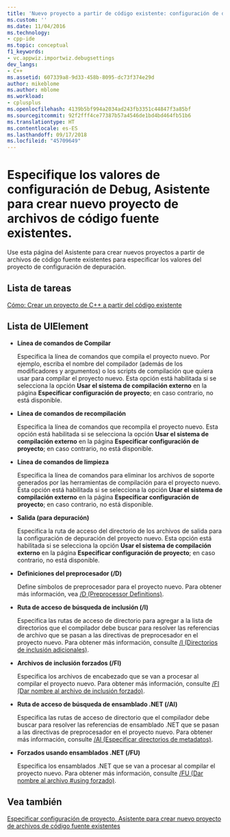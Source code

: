 ```yaml
---
title: 'Nuevo proyecto a partir de código existente: configuración de depuración (Visual C++) | Microsoft Docs'
ms.custom: ''
ms.date: 11/04/2016
ms.technology:
- cpp-ide
ms.topic: conceptual
f1_keywords:
- vc.appwiz.importwiz.debugsettings
dev_langs:
- C++
ms.assetid: 607339a8-9d33-458b-8095-dc73f374e29d
author: mikeblome
ms.author: mblome
ms.workload:
- cplusplus
ms.openlocfilehash: 4139b5bf994a2034ad243fb3351c44847f3a85bf
ms.sourcegitcommit: 92f2fff4ce77387b57a4546de1bd4bd464fb51b6
ms.translationtype: HT
ms.contentlocale: es-ES
ms.lasthandoff: 09/17/2018
ms.locfileid: "45709649"
---
```

# <a name="specify-debug-configuration-settings-create-new-project-from-existing-code-files-wizard"></a>Especifique los valores de configuración de Debug, Asistente para crear nuevo proyecto de archivos de código fuente existentes.
Use esta página del Asistente para crear nuevos proyectos a partir de archivos de código fuente existentes para especificar los valores del proyecto de configuración de depuración.  
  
## <a name="task-list"></a>Lista de tareas  
[Cómo: Crear un proyecto de C++ a partir del código existente](../ide/how-to-create-a-cpp-project-from-existing-code.md)  
  
## <a name="uielement-list"></a>Lista de UIElement  
- **Línea de comandos de Compilar**

   Especifica la línea de comandos que compila el proyecto nuevo. Por ejemplo, escriba el nombre del compilador (además de los modificadores y argumentos) o los scripts de compilación que quiera usar para compilar el proyecto nuevo. Esta opción está habilitada si se selecciona la opción **Usar el sistema de compilación externo** en la página **Especificar configuración de proyecto**; en caso contrario, no está disponible.  
  
- **Línea de comandos de recompilación**

   Especifica la línea de comandos que recompila el proyecto nuevo. Esta opción está habilitada si se selecciona la opción **Usar el sistema de compilación externo** en la página **Especificar configuración de proyecto**; en caso contrario, no está disponible.  
  
- **Línea de comandos de limpieza**

   Especifica la línea de comandos para eliminar los archivos de soporte generados por las herramientas de compilación para el proyecto nuevo. Esta opción está habilitada si se selecciona la opción **Usar el sistema de compilación externo** en la página **Especificar configuración de proyecto**; en caso contrario, no está disponible.  
  
- **Salida (para depuración)**

   Especifica la ruta de acceso del directorio de los archivos de salida para la configuración de depuración del proyecto nuevo. Esta opción está habilitada si se selecciona la opción **Usar el sistema de compilación externo** en la página **Especificar configuración de proyecto**; en caso contrario, no está disponible.  
  
- **Definiciones del preprocesador (/D)**

   Define símbolos de preprocesador para el proyecto nuevo. Para obtener más información, vea [/D (Preprocessor Definitions)](../build/reference/d-preprocessor-definitions.md).  
  
- **Ruta de acceso de búsqueda de inclusión (/I)**

   Especifica las rutas de acceso de directorio para agregar a la lista de directorios que el compilador debe buscar para resolver las referencias de archivo que se pasan a las directivas de preprocesador en el proyecto nuevo. Para obtener más información, consulte [/I (Directorios de inclusión adicionales)](../build/reference/i-additional-include-directories.md).  
  
- **Archivos de inclusión forzados (/FI)**

   Especifica los archivos de encabezado que se van a procesar al compilar el proyecto nuevo. Para obtener más información, consulte [/FI (Dar nombre al archivo de inclusión forzado)](../build/reference/fi-name-forced-include-file.md).  
  
- **Ruta de acceso de búsqueda de ensamblado .NET (/AI)**

   Especifica las rutas de acceso de directorio que el compilador debe buscar para resolver las referencias de ensamblado .NET que se pasan a las directivas de preprocesador en el proyecto nuevo. Para obtener más información, consulte [/AI (Especificar directorios de metadatos)](../build/reference/ai-specify-metadata-directories.md).  
  
- **Forzados usando ensamblados .NET (/FU)**

   Especifica los ensamblados .NET que se van a procesar al compilar el proyecto nuevo. Para obtener más información, consulte [/FU (Dar nombre al archivo #using forzado)](../build/reference/fu-name-forced-hash-using-file.md).  
  
## <a name="see-also"></a>Vea también  
 [Especificar configuración de proyecto, Asistente para crear nuevo proyecto de archivos de código fuente existentes](../ide/specify-project-settings-create-new-project-from-existing-code-files-wizard.md)
